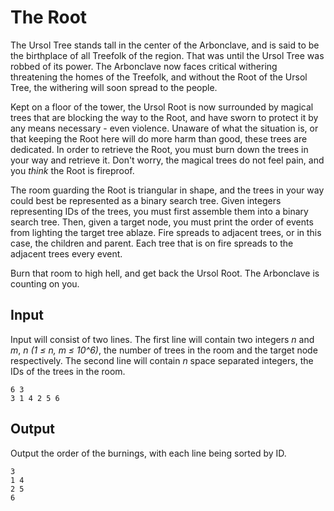 # The Root

The Ursol Tree stands tall in the center of the Arbonclave, and is said to be the birthplace of all Treefolk of the region. That was until the Ursol Tree was robbed of its power. The Arbonclave now faces critical withering threatening the homes of the Treefolk, and without the Root of the Ursol Tree, the withering will soon spread to the people.

Kept on a floor of the tower, the Ursol Root is now surrounded by magical trees that are blocking the way to the Root, and have sworn to protect it by any means necessary - even violence. Unaware of what the situation is, or that keeping the Root here will do more harm than good, these trees are dedicated. In order to retrieve the Root, you must burn down the trees in your way and retrieve it. Don't worry, the magical trees do not feel pain, and you _think_ the Root is fireproof.

The room guarding the Root is triangular in shape, and the trees in your way could best be represented as a binary search tree. Given integers representing IDs of the trees, you must first assemble them into a binary search tree. Then, given a target node, you must print the order of events from lighting the target tree ablaze. Fire spreads to adjacent trees, or in this case, the children and parent. Each tree that is on fire spreads to the adjacent trees every event.

Burn that room to high hell, and get back the Ursol Root. The Arbonclave is counting on you.

## Input

Input will consist of two lines. The first line will contain two integers _n_ and _m_, _n (1 ≤ n, m ≤ 10^6)_, the number of trees in the room and the target node respectively. The second line will contain $n$ space separated integers, the IDs of the trees in the room.

```
6 3
3 1 4 2 5 6
```

## Output

Output the order of the burnings, with each line being sorted by ID.

```
3
1 4
2 5
6
```
